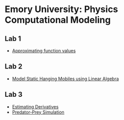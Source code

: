 # Emory University: Physics Computational Modeling

## Lab 1

- [Approximating function values](./lab1/PHYS_212_Module_1.ipynb)

## Lab 2

- [Model Static Hanging Mobiles using Linear Algebra](./lab2/PHYS_BIOL_212_Module_2.ipynb)

## Lab 3

- [Estimating Derivatives](./lab3/PHYS_BIOL_212_Module_3_Part_I.ipynb)
- [Predator-Prey Simulation](./lab3/PHYS_BIOL_212_Module_3_Part_II.ipynb)
